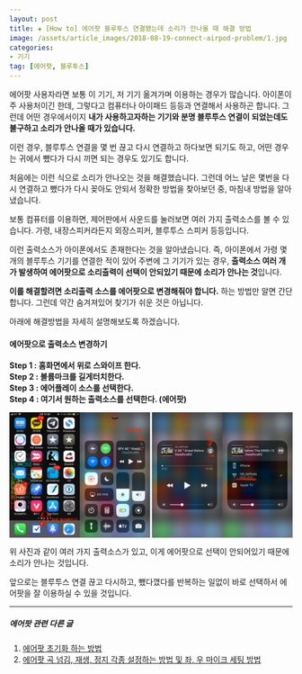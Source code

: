 ```yaml
---  
layout: post  
title: ✚ [How to] 에어팟 블루투스 연결됐는데 소리가 안나올 때 해결 방법
image: /assets/article_images/2018-08-19-connect-airpod-problem/1.jpg
categories:
- 기기
tag: [에어팟, 블루투스]
---  
```

<p class="drop-korean">
에어팟 사용자라면 보통 이 기기, 저 기기 옮겨가며 이용하는 경우가 많습니다. 아이폰이 주 사용처이긴 한데, 그렇다고 컴퓨터나 아이패드 등등과 연결해서 사용하곤 합니다. 그런데 어떤 경우에서이지 <b>내가 사용하고자하는 기기와 분명 블루투스 연결이 되었는데도 불구하고 소리가 안나올 때가 있습니다.</b>
</p>

이런 경우, 블루투스 연결을 몇 번 끊고 다시 연결하고 하다보면 되기도 하고, 어떤 경우는 귀에서 뺐다가 다시 끼면 되는 경우도 있기도 합니다.

처음에는 이런 식으로 소리가 안나오는 것을 해결했습니다. 그런데 어느 날은 몇번을 다시 연결하고 뺐다가 다시 꽂아도 안되서 정확한 방법을 찾아보던 중, 마침내 방법을 알아냈습니다.

보통 컴퓨터를 이용하면, 제어판에서 사운드를 눌러보면 여러 가지 출력소스를 볼 수 있습니다. 가령, 내장스피커라든지 외장스피커, 블루투스 스피커 등등입니다.

이런 출력소스가 아이폰에서도 존재한다는 것을 알아냈습니다. 즉, 아이폰에서 가령 몇 개의 블루투스 기기를 연결한 적이 있어 주변에 그 기기가 있는 경우, **출력소스 여러 개가 발생하여 에어팟으로 소리출력이 선택이 안되있기 때문에 소리가 안나는 것**입니다.

**이를 해결할려면 소리출력 소스를 에어팟으로 변경해줘야 합니다.** 하는 방법만 알면 간단합니다. 그런데 약간 숨겨져있어 찾기가 쉬운 것은 아닙니다.

아래에 해결방법을 자세히 설명해보도록 하겠습니다.

#### 에어팟으로 출력소스 변경하기
**Step 1 : 홈화면에서 위로 스와이프 한다.** <br>
**Step 2 : 볼륨마크를 길게터치한다.** <br>
**Step 3 : 에어플레이 소스를 선택한다.** <br>
**Step 4 : 여기서 원하는 출력소스를 선택한다. (에어팟)** <br>

<div class="markdown-image">
<img src="/assets/article_images/2018-08-19-connect-airpod-problem/1.jpg" alt="" align="middle"/> </div>

위 사진과 같이 여러 가지 출력소스가 있고, 이게 에어팟으로 선택이 안되어있기 때문에 소리가 안나는 것입니다.

앞으로는 블루투스 연결 끊고 다시하고, 뺐다꼈다를 반복하는 일없이 바로 선택하서 에어팟을 잘 이용하실 수 있을 것입니다.

---
##### 에어팟 관련 다른 글
1. [에어팟 초기화 하는 방법](http://gisadan.github.io/기기/how%20to/2018/07/07/reset-airpod.html)
2. [에어팟 곡 넘김, 재생, 정지 각종 설정하는 방법 및 좌, 우 마이크 세팅 방법](http://gisadan.github.io/how%20to/기기/2018/08/18/airpod-setting.html)
